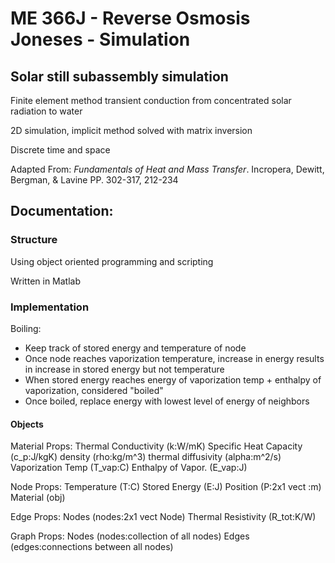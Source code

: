 # ME 366J - Reverse Osmosis Joneses - Simulation

## Solar still subassembly simulation 

Finite element method transient conduction from concentrated solar radiation to water

2D simulation, implicit method solved with matrix inversion

Discrete time and space

Adapted From: _Fundamentals of Heat and Mass Transfer_. Incropera, Dewitt, Bergman, & Lavine
                PP. 302-317, 212-234

## Documentation:

### Structure

Using object oriented programming and scripting

Written in Matlab

### Implementation

Boiling:
* Keep track of stored energy and temperature of node
* Once node reaches vaporization temperature, increase in energy results in increase in stored energy but not temperature
* When stored energy reaches energy of vaporization temp + enthalpy of vaporization, considered "boiled"
* Once boiled, replace energy with lowest level of energy of neighbors

#### Objects

Material
     Props: Thermal Conductivity    (k:W/mK)
            Specific Heat Capacity  (c_p:J/kgK)
            density                 (rho:kg/m^3)
            thermal diffusivity     (alpha:m^2/s)
            Vaporization Temp       (T_vap:C)
            Enthalpy of Vapor.      (E_vap:J)

Node
     Props: Temperature             (T:C)
            Stored Energy           (E:J)
            Position                (P:2x1 vect :m)
            Material                (obj)

Edge
     Props: Nodes                   (nodes:2x1 vect Node)
            Thermal Resistivity     (R_tot:K/W)

Graph
     Props: Nodes                   (nodes:collection of all nodes)
            Edges                   (edges:connections between all nodes)

